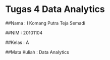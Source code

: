 # Tugas 4 Data Analytics

##Nama :
I Komang Putra Teja Semadi

##NIM : 
20101104

##Kelas :
A

##Mata Kuliah :
Data Analytics
